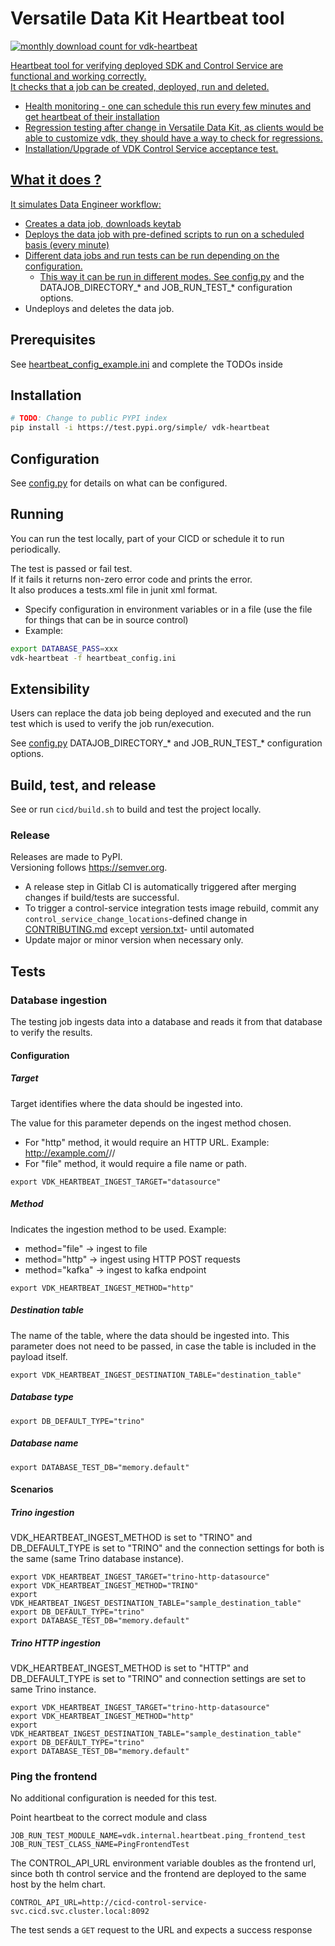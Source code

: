 # Versatile Data Kit Heartbeat tool

<a href="https://pypistats.org/packages/vdk-heartbeat" alt="Monthly Downloads">
        <img src="https://img.shields.io/pypi/dm/vdk-heartbeat.svg" alt="monthly download count for vdk-heartbeat">
        
Heartbeat tool for verifying deployed SDK and Control Service are functional and working correctly.<br>
It  checks that a job can be created, deployed, run and deleted.

* Health monitoring - one can schedule this run every few minutes and get heartbeat of their installation
* Regression testing after change in Versatile Data Kit, as clients would be able to customize vdk, they should have a way to check for regressions.
* Installation/Upgrade of VDK Control Service acceptance test.

## What it does ?

It simulates Data Engineer workflow:
* Creates a data job, downloads keytab
* Deploys the data job with pre-defined scripts to run on a scheduled basis (every minute)
* Different data jobs and run tests can be run depending on the configuration.
  * This way it can be run in different modes. See [config.py](src/taurus/vdk/heartbeat/config.py)  and the DATAJOB_DIRECTORY_* and JOB_RUN_TEST_* configuration options.
* Undeploys and deletes the data job.

## Prerequisites

See [heartbeat_config_example.ini](vdk-heartbeat/heartbeat_config_example.ini) and complete the TODOs inside

## Installation

```bash
# TODO: Change to public PYPI index
pip install -i https://test.pypi.org/simple/ vdk-heartbeat
```

## Configuration

 See [config.py](src/taurus/vdk/heartbeat/config.py) for details on what can be configured.

## Running

You can run the test locally, part of your CICD or schedule it to run periodically. <br>

The test is passed or fail test. <br> If it fails it returns non-zero error code and prints the error.<br>
It also produces a tests.xml file in junit xml format.

* Specify configuration in environment variables or in a file (use the file for things that can be in source control)
* Example:
```bash
export DATABASE_PASS=xxx
vdk-heartbeat -f heartbeat_config.ini
```

## Extensibility

Users can replace the data job being deployed and executed and the run test which is used to verify the job run/execution.

See [config.py](src/taurus/vdk/heartbeat/config.py) DATAJOB_DIRECTORY_* and JOB_RUN_TEST_* configuration options.


## Build, test, and release

See or run `cicd/build.sh` to build and test the project locally.

### Release

Releases are made to PyPI. <br>
Versioning follows https://semver.org.

* A release step in Gitlab CI is automatically triggered after merging changes if build/tests are successful.
* To trigger a control-service integration tests image rebuild, commit any `control_service_change_locations`-defined change in [CONTRIBUTING.md](../control-service/cicd/.gitlab-ci.yml) except [version.txt](../control-service/projects/helm_charts/pipelines-control-service/version.txt)- until automated
* Update major or minor version when necessary only.

## Tests
### Database ingestion
The testing job ingests data into a database and reads it from that database to verify the results.
#### Configuration
##### Target
Target identifies where the data should be ingested into.

The value for this parameter depends on the ingest method chosen.
* For "http" method, it would require an HTTP URL.
    Example: http://example.com/<some>/<api>/<endpoint>
* For "file" method, it would require a file name or path.
```
export VDK_HEARTBEAT_INGEST_TARGET="datasource"
```
##### Method
Indicates the ingestion method to be used. Example:
* method="file" -> ingest to file
* method="http" -> ingest using HTTP POST requests
* method="kafka" -> ingest to kafka endpoint
```
export VDK_HEARTBEAT_INGEST_METHOD="http"
```
##### Destination table
The name of the table, where the data should be ingested into.
This parameter does not need to be passed, in case the table is
included in the payload itself.
```
export VDK_HEARTBEAT_INGEST_DESTINATION_TABLE="destination_table"
```
##### Database type
```
export DB_DEFAULT_TYPE="trino"
```
##### Database name
```
export DATABASE_TEST_DB="memory.default"
```
#### Scenarios
##### Trino ingestion
VDK_HEARTBEAT_INGEST_METHOD is set to "TRINO" and DB_DEFAULT_TYPE is set to "TRINO"
and the connection settings for both is the same (same Trino database instance).
```
export VDK_HEARTBEAT_INGEST_TARGET="trino-http-datasource"
export VDK_HEARTBEAT_INGEST_METHOD="TRINO"
export VDK_HEARTBEAT_INGEST_DESTINATION_TABLE="sample_destination_table"
export DB_DEFAULT_TYPE="trino"
export DATABASE_TEST_DB="memory.default"
```
##### Trino HTTP ingestion
VDK_HEARTBEAT_INGEST_METHOD is set to "HTTP" and DB_DEFAULT_TYPE is set to "TRINO"
and connection settings are set to same Trino instance.
```
export VDK_HEARTBEAT_INGEST_TARGET="trino-http-datasource"
export VDK_HEARTBEAT_INGEST_METHOD="http"
export VDK_HEARTBEAT_INGEST_DESTINATION_TABLE="sample_destination_table"
export DB_DEFAULT_TYPE="trino"
export DATABASE_TEST_DB="memory.default"
```

### Ping the frontend

No additional configuration is needed for this test.

Point heartbeat to the correct module and class

```
JOB_RUN_TEST_MODULE_NAME=vdk.internal.heartbeat.ping_frontend_test
JOB_RUN_TEST_CLASS_NAME=PingFrontendTest
```

The CONTROL_API_URL environment variable doubles as the frontend url, since both
th control service and the frontend are deployed to the same host by the helm
chart.

```
CONTROL_API_URL=http://cicd-control-service-svc.cicd.svc.cluster.local:8092
```

The test sends a `GET` request to the URL and expects a success response
